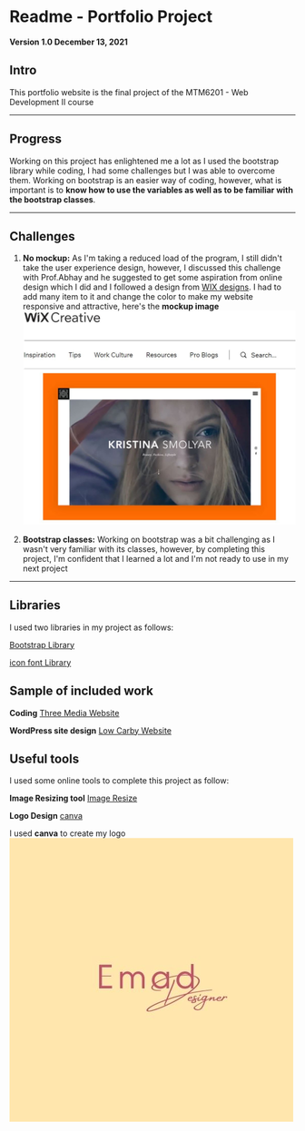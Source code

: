 # Readme - Portfolio Project 
**Version 1.0 December 13, 2021**

## Intro

This portfolio website is the final project of the MTM6201 - Web Development II course

---

## Progress 
Working on this project has enlightened me a lot as I used the bootstrap library while coding, I had some challenges but I was able to overcome them. Working on bootstrap is an easier way of coding, however, what is important is to **know how to use the variables as well as to be familiar with the bootstrap classes**.

---

## Challenges
1. **No mockup:**
As I'm taking a reduced load of the program, I still didn't take the user experience design, however, I discussed this challenge with Prof.Abhay and he suggested to get some aspiration from online design which I did and I followed a design from [WIX designs](https://www.wix.com/blog/creative/2020/03/best-portfolio-websites?utm_source=google&utm_medium=cpc&utm_campaign=9766148092^99337316066&experiment_id=^^428880544304^^_DSA&gclid=Cj0KCQiA-qGNBhD3ARIsAO_o7ykKy0Ws9NVMmjB9_30gcYxUsLmvm6MXfn5SPvnb7L54f2LXFSyhntkaAmZZEALw_wcB). I had to add many item to it and change the color to make my website responsive and attractive, here's the **mockup image** 
![Mockup image](images/mockup-from-wix.jpg)

2. **Bootstrap classes:**
Working on bootstrap was a bit challenging as I wasn't very familiar with its classes, however, by completing this project, I'm confident that I learned a lot and I'm not ready to use in my next project


---

## Libraries

I used two libraries in my project as follows:

[Bootstrap Library](https://getbootstrap.com/docs/5.1/getting-started/introduction/)

[icon font Library](https://cdn.jsdelivr.net/npm/bootstrap-icons@1.7.2/font/bootstrap-icons.css)

## Sample of included work 
**Coding**
[Three Media Website](https://alna0077.github.io/final-project/)

**WordPress site design**
[Low Carby Website](http://emadalnaji.ca/home/)



## Useful tools
I used some online tools to complete this project as follow:

**Image Resizing tool**
[Image Resize](https://derivv.com/)

**Logo Design**
[canva](https://www.canva.com/)

I used **canva** to create my logo 
![logo](images/logo.jpg)

